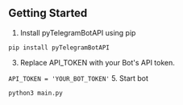 ## Getting Started 

1. Install pyTelegramBotAPI using pip

`pip install pyTelegramBotAPI`

3. Replace API_TOKEN with your Bot's API token.

`API_TOKEN = 'YOUR_BOT_TOKEN'`
5. Start bot

`python3 main.py`
